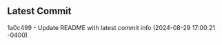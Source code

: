 
## Latest Commit
1a0c499 - Update README with latest commit info (2024-08-29 17:00:21 -0400) <Yunxi-Zhou>
